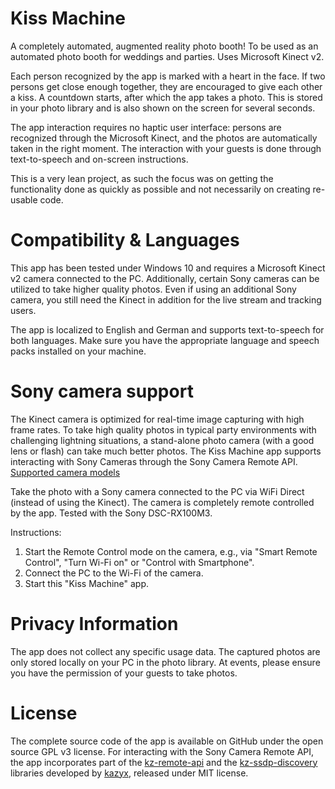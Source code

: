 # Kiss Machine

A completely automated, augmented reality photo booth!
To be used as an automated photo booth for weddings and parties. Uses Microsoft Kinect v2.

Each person recognized by the app is marked with a heart in the face. If two persons get close enough together, they are encouraged to give each other a kiss. A countdown starts, after which the app takes a photo. This is stored in your photo library and is also shown on the screen for several seconds.

The app interaction requires no haptic user interface: persons are recognized through the Microsoft Kinect, and the photos are automatically taken in the right moment. The interaction with your guests is done through text-to-speech and on-screen instructions.

This is a very lean project, as such the focus was on getting the functionality done as quickly as possible and not necessarily on creating re-usable code.

# Compatibility & Languages

This app has been tested under Windows 10 and requires a Microsoft Kinect v2 camera connected to the PC. Additionally, certain Sony cameras can be utilized to take higher quality photos. Even if using an additional Sony camera, you still need the Kinect in addition for the live stream and tracking users.

The app is localized to English and German and supports text-to-speech for both languages. Make sure you have the appropriate language and speech packs installed on your machine.

# Sony camera support

The Kinect camera is optimized for real-time image capturing with high frame rates. To take high quality photos in typical party environments with challenging lightning situations, a stand-alone photo camera (with a good lens or flash) can take much better photos. The Kiss Machine app supports interacting with Sony Cameras through the Sony Camera Remote API. [Supported camera models](https://developer.sony.com/develop/cameras/device-support/)

Take the photo with a Sony camera connected to the PC via WiFi Direct (instead of using the Kinect). The camera is completely remote controlled by the app. Tested with the Sony DSC-RX100M3.

Instructions:

1. Start the Remote Control mode on the camera, e.g., via "Smart Remote Control", "Turn Wi-Fi on" or "Control with Smartphone".
2. Connect the PC to the Wi-Fi of the camera.
3. Start this "Kiss Machine" app.

# Privacy Information

The app does not collect any specific usage data. The captured photos are only stored locally on your PC in the photo library. At events, please ensure you have the permission of your guests to take photos. 

# License

The complete source code of the app is available on GitHub under the open source GPL v3 license.
For interacting with the Sony Camera Remote API, the app incorporates part of the [kz-remote-api](https://github.com/kazyx/kz-remote-api) and the [kz-ssdp-discovery](https://github.com/kazyx/kz-ssdp-discovery) libraries developed by [kazyx](https://github.com/kazyx), released under MIT license.